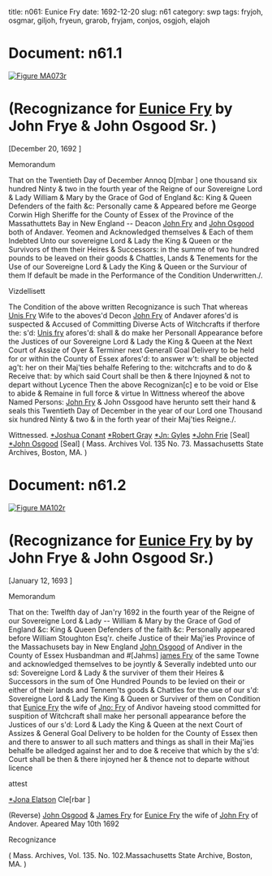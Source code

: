 title: n061: Eunice Fry
date: 1692-12-20
slug: n61
category: swp
tags: fryjoh, osgmar, giljoh, fryeun, grarob, fryjam, conjos, osgjoh, elajoh




# Document: n61.1

<a href="archives/MA135/large/MA073r.jpg" class="jqueryLightbox">![Figure MA073r](archives/MA135/small/MA073r.jpg)</a>

# (Recognizance for [Eunice Fry](/tag/fryeun.html) by John Frye & John Osgood Sr. )

[December 20, 1692 ]

Memorandum 

That on the Twentieth Day of December Annoq D[mbar ] one thousand six hundred Ninty & two in the fourth year of the Reigne of our Sovereigne Lord & Lady William & Mary by the Grace of God of England &c: King & Queen Defenders of the faith &c: Personally came & Appeared before me George Corwin High Sheriffe for the County of Essex of the Province of the Massathuttets Bay in New England -- Deacon [John Fry](/tag/fryjoh.html) and [John Osgood](/tag/osgjoh.html) both of Andaver. Yeomen and Acknowledged themselves & Each of them Indebted Unto our sovereigne Lord & Lady the King & Queen or the Survivors of them their Heires & Successors: in the summe of two hundred pounds to be leaved on their goods & Chattles, Lands & Tenements for the Use of our Sovereigne Lord & Lady the King & Queen or the Surviour of them If default be made in the Performance of the Condition Underwritten./.

Vizdellisett 

The Condition of the above written Recognizance is such That whereas [Unis Fry](/tag/fryeun.html) Wife to the aboves'd Decon [John Fry](/tag/fryjoh.html) of Andaver afores'd is suspected & Accused of Committing Diverse Acts of Witchcrafts if therfore the: s'd: [Unis fry](/tag/fryeun.html) afores'd: shall & do make her Personall Appearance before the Justices of our Sovereigne Lord & Lady the King & Queen at the Next Court of Assize of Oyer & Terminer next Generall Goal Delivery to be held for or within the County of Essex afores'd: to answer w't: shall be objected ag't: her on their Maj'ties behalfe Refering to the: witchcrafts and to do & Receive that: by which said Court shall be then & there Injoyned &  not to depart without Lycence Then the above Recognizan[c] e to be void or Else to abide & Remaine in full force & virtue In Wittness whereof the above Named Persons: [John Fry](/tag/fryjoh.html) & John Ossgood have herunto sett their hand & seals this Twentieth Day of December in the year of our Lord one Thousand six hundred Ninty & two & in the forth year of their Maj'ties Reigne./.

Wittnessed. 
[*Joshua Conant](/tag/conjos.html) [*Robert Gray](/tag/grarob.html) [*Jn: Gyles](/tag/giljoh.html) [*John Frie](/tag/fryjoh.html) [Seal] [*John Osgood](/tag/osgjoh.html) [Seal] ( Mass. Archives Vol. 135 No. 73. Massachusetts State Archives, Boston, MA. )

# Document: n61.2

<a href="archives/MA135/large/MA102r.jpg" class="jqueryLightbox">![Figure MA102r](archives/MA135/small/MA102r.jpg)</a>

# (Recognizance for [Eunice Fry](/tag/fryeun.html) by by John Frye & John Osgood Sr.)

[January 12, 1693 ]

Memorandum 

That on the: Twelfth day of Jan'ry 1692 in the fourth year of the Reigne of our Sovereigne Lord & Lady -- William & Mary by the Grace of God of England &c: King & Queen Defenders of the faith &c: Personally appeared before William Stoughton Esq'r. cheife Justice of their Maj'ies Province of the Massachusets bay in New England [John Osgood](/tag/osgjoh.html) of Andiver in the County of Essex Husbandman and #[Jahms] [james Fry](/tag/fryjam.html) of the same Towne and acknowledged themselves to be joyntly & Severally indebted unto our sd: Sovereigne Lord & Lady & the surviver of them their Heires & Successors in the sum of One Hundred Pounds to be levied on their or either of their lands and Tennem'ts goods & Chattles for the use of our s'd: Sovereigne Lord & Lady the King & Queen or Surviver of them on Condition that [Eunice Fry](/tag/fryeun.html) the wife of [Jno: Fry](/tag/fryjoh.html) of Andivor haveing stood committed for suspition of Witchcraft shall make her personall appearance before the Justices of our s'd: Lord & Lady the King & Queen at the next Court of Assizes & General Goal Delivery to be holden for the County of Essex then and there to answer to all such matters and things as shall in their Maj'ies behalfe be alledged against her and to doe & receive that which by the s'd: Court shall  be then & there injoyned her & thence not to departe without licence

attest 

[*Jona Elatson](/tag/elajoh.html) Cle[rbar ]

(Reverse) [John Osgood](/tag/osgjoh.html) & [James Fry](/tag/fryjam.html) for [Eunice Fry](/tag/fryeun.html) the wife of [John Fry](/tag/fryjoh.html) of Andover. Apeared May 10th 1692

Recognizance 

( Mass. Archives, Vol. 135. No. 102.Massachusetts State Archive, Boston, MA. )
